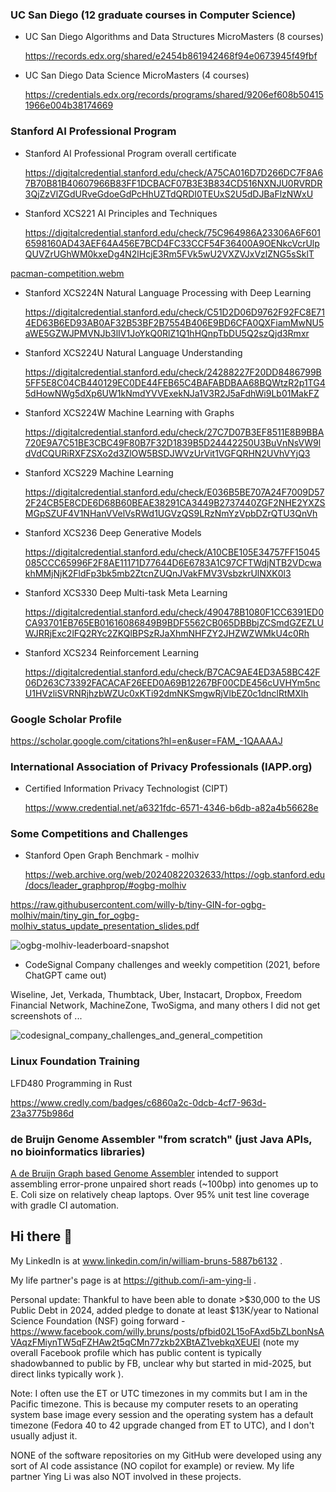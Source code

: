 ### UC San Diego (12 graduate courses in Computer Science)
- UC San Diego Algorithms and Data Structures MicroMasters (8 courses)

  https://records.edx.org/shared/e2454b861942468f94e0673945f49fbf

- UC San Diego Data Science MicroMasters (4 courses)

  https://credentials.edx.org/records/programs/shared/9206ef608b504151966e004b38174669

### Stanford AI Professional Program

- Stanford AI Professional Program overall certificate

  https://digitalcredential.stanford.edu/check/A75CA016D7D266DC7F8A67B70B81B40607966B83FF1DCBACF07B3E3B834CD516NXNJU0RVRDR3QjZzVlZGdURveGdoeGdPcHhUZTdQRDI0TEUxS2U5dDJBaFlzNWxU

- Stanford XCS221 AI Principles and Techniques

  https://digitalcredential.stanford.edu/check/75C964986A23306A6F6016598160AD43AEF64A456E7BCD4FC33CCF54F36400A9OENkcVcrUlpQUVZrUGhWM0kxeDg4N2lHcjE3Rm5FVk5wU2VXZVJxVzlZNG5sSklT

[pacman-competition.webm](https://github.com/user-attachments/assets/ec820d5a-2d13-4c17-ab75-841b017094c1)


- Stanford XCS224N Natural Language Processing with Deep Learning

  https://digitalcredential.stanford.edu/check/C51D2D06D9762F92FC8E714ED63B6ED93AB0AF32B53BF2B7554B406E9BD6CFA0QXFiamMwNU5aWE5GZWJPMVNJb3lIV1JoYkQ0RlZ1Q1hHQnpTbDU5Q2szQjd3Rmxr

- Stanford XCS224U Natural Language Understanding

  https://digitalcredential.stanford.edu/check/24288227F20DD8486799B5FF5E8C04CB440129EC0DE44FEB65C4BAFABDBAA68BQWtzR2p1TG45dHowNWg5dXp6UW1kNmdYVVExekNJa1V3R2J5aFdhWi9Lb01MakFZ

- Stanford XCS224W Machine Learning with Graphs

  https://digitalcredential.stanford.edu/check/27C7D07B3EF8511E8B9BBA720E9A7C51BE3CBC49F80B7F32D1839B5D24442250U3BuVnNsVW9ldVdCQURiRXFZSXo2d3ZlOW5BSDJWVzUrVit1VGFQRHN2UVhVYjQ3

- Stanford XCS229 Machine Learning

  https://digitalcredential.stanford.edu/check/E036B5BE707A24F7009D572F24CB5E8CDE6D68B60BEAE38291CA3449B2737440ZGF2NHE2YXZSMGpSZUF4V1NHanVVelVsRWd1UGVzQS9LRzNmYzVpbDZrQTU3QnVh

- Stanford XCS236 Deep Generative Models

  https://digitalcredential.stanford.edu/check/A10CBE105E34757FF15045085CCC65996F2F8AE11171D77644D6E6783A1C97CFTWdjNTB2VDcwakhMMjNjK2FldFp3bk5mb2ZtcnZUQnJVakFMV3VsbzkrUlNXK0l3

- Stanford XCS330 Deep Multi-task Meta Learning

  https://digitalcredential.stanford.edu/check/490478B1080F1CC6391ED0CA93701EB765EB01616086849B9BDF5562CB065DBBbjZCSmdGZEZLUWJRRjExc2lFQ2RYc2ZKQlBPSzRJaXhmNHFZY2JHZWZWMkU4c0Rh

- Stanford XCS234 Reinforcement Learning

  https://digitalcredential.stanford.edu/check/B7CAC9AE4ED3A58BC42F06D263C73392FACACAF26EED0A69B12267BF00CDE456cUVHYm5ncU1HVzliSVRNRjhzbWZUc0xKTi92dmNKSmgwRjVlbEZ0c1dnclRtMXlh
  
### Google Scholar Profile

https://scholar.google.com/citations?hl=en&user=FAM_-1QAAAAJ

### International Association of Privacy Professionals (IAPP.org)

- Certified Information Privacy Technologist (CIPT)

  https://www.credential.net/a6321fdc-6571-4346-b6db-a82a4b56628e


### Some Competitions and Challenges

- Stanford Open Graph Benchmark - molhiv

  https://web.archive.org/web/20240822032633/https://ogb.stanford.edu/docs/leader_graphprop/#ogbg-molhiv

https://raw.githubusercontent.com/willy-b/tiny-GIN-for-ogbg-molhiv/main/tiny_gin_for_ogbg-molhiv_status_update_presentation_slides.pdf

![ogbg-molhiv-leaderboard-snapshot](https://github.com/user-attachments/assets/10fd91d6-ca4a-4304-9c96-7c574f0cbd04)

- CodeSignal Company challenges and weekly competition (2021, before ChatGPT came out)

Wiseline, Jet, Verkada, Thumbtack, Uber, Instacart, Dropbox, Freedom Financial Network, MachineZone, TwoSigma, and many others I did not get screenshots of ...

![codesignal_company_challenges_and_general_competition](https://github.com/user-attachments/assets/fd517aaa-ac97-4708-a880-5347dac7a04c)

### Linux Foundation Training

LFD480 Programming in Rust

https://www.credly.com/badges/c6860a2c-0dcb-4cf7-963d-23a3775b986d

### de Bruijn Genome Assembler "from scratch" (just Java APIs, no bioinformatics libraries)

[A de Bruijn Graph based Genome Assembler](https://github.com/willy-b/DeBruijnGenomeAssembler) intended to support assembling error-prone unpaired short reads (~100bp) into genomes up to E. Coli size on relatively cheap laptops.
Over 95% unit test line coverage with gradle CI automation.

## Hi there 👋

My LinkedIn is at www.linkedin.com/in/william-bruns-5887b6132 .

My life partner's page is at https://github.com/i-am-ying-li .

Personal update:
Thankful to have been able to donate >$30,000 to the US Public Debt in 2024, added pledge to donate at least $13K/year to National Science Foundation (NSF) going forward - https://www.facebook.com/willy.bruns/posts/pfbid02L15oFAxd5bZLbonNsAVAqzFMiynTW5qFZHAw2t5qCMn77zkb2XBtAZ1vebkqXEUEl (note my overall Facebook profile which has public content is typically shadowbanned to public by FB, unclear why but started in mid-2025, but direct links typically work ).

Note: I often use the ET or UTC timezones in my commits but I am in the Pacific timezone. This is because my computer resets to an operating system base image every session and the operating system has a default timezone (Fedora 40 to 42 upgrade changed from ET to UTC), and I don't usually adjust it.

NONE of the software repositories on my GitHub were developed using any sort of AI code assistance (NO copilot for example) or review. My life partner Ying Li was also NOT involved in these projects.
